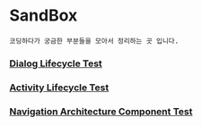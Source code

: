 # SandBox

```
코딩하다가 궁금한 부분들을 모아서 정리하는 곳 입니다.
```

### [Dialog Lifecycle Test](https://github.com/gyooha/SandBox/wiki/Dialog-Lifecycle-Test)
### [Activity Lifecycle Test](https://github.com/gyooha/SandBox/wiki/Activity-Lifecycle-Test)
### [Navigation Architecture Component Test](https://github.com/gyooha/SandBox/wiki/Navigation-Architecture-Test)
